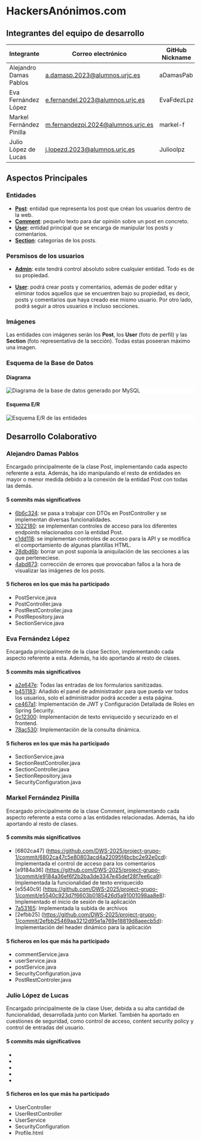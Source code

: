 # HackersAnónimos.com

## Integrantes del equipo de desarrollo
| Integrante               | Correo electrónico                 | GitHub Nickname |
|--------------------------|------------------------------------|-----------------|
| Alejandro Damas Pablos   | a.damasp.2023@alumnos.urjc.es      | aDamasPab       |
| Eva Fernández López      | e.fernandel.2023@alumnos.urjc.es   | EvaFdezLpz      |
| Markel Fernández Pinilla | m.fernandezpi.2024@alumnos.urjc.es | markel-f        |
| Julio López de Lucas     | j.lopezd.2023@alumnos.urjc.es      | Julioolpz       |

## Aspectos Principales

### Entidades
- **<u>Post</u>**: entidad que representa los post que créan los usuarios dentro de la web.
- **<u>Comment</u>**: pequeño texto para dar opinión sobre un post en concreto.
- **<u>User</u>**: entidad principal que se encarga de manipular los posts y comentarios.
- **<u>Section</u>**: categorías de los posts.

### Persmisos de los usuarios

- **<u>Admin</u>**: este tendrá control absoluto sobre cualquier entidad. Todo es de su propiedad.

- **<u>User</u>**: podrá crear posts y comentarios, además de poder editar y eliminar todos aquellos que se encuentren bajo su propiedad, es decir, posts y comentarios que haya creado ese mismo usuario. Por otro lado, podrá seguir a otros usuarios e incluso secciones.

### Imágenes
Las entidades con imágenes serán los **Post**, los **User** (foto de perfil) y las **Section** (foto representativa de la sección). Todas estas poseeran máximo una imagen.

### Esquema de la Base de Datos

#### Diagrama 
<img src="Diagrama MySQL.svg" alt="Diagrama de la base de datos generado por MySQL" style="background-color:white; display:block; margin:auto; max-width: 800pxs">

#### Esquema E/R
<img src="Esquema ER.svg" alt="Esquema E/R de las entidades" style="background-color:white; display:block; margin:auto; max-width: 800px">

## Desarrollo Colaborativo

### Alejandro Damas Pablos
Encargado principalmente de la clase Post, implementando cada aspecto referente a esta. Además, ha ido manipulando el resto de entidades en mayor o menor medida debido a la conexión de la entidad Post con todas las demás.

#### 5 commits más significativos
- [6b6c324](https://github.com/DWS-2025/project-grupo-1/commit/6b6c3240326a7ff946ae521ac0a7ae7a67f06393): se pasa a trabajar con DTOs en PostController y se implementan diversas funcionalidades.
- [1022180](https://github.com/DWS-2025/project-grupo-1/commit/1022180acca0da6b279753f7569b58c67ce55879): se implementan controles de acceso para los diferentes endpoints relacionados con la entidad Post.
- [c1dd118](https://github.com/DWS-2025/project-grupo-1/commit/c1dd1184a0e4ada0bf6729e47d54e80c89771179): se implementan controles de acceso para la API y se modifica el comportamiento de algunas plantillas HTML.
- [28dbd6b](https://github.com/DWS-2025/project-grupo-1/commit/28dbd6b50b4438b5af016ff4e7c2432e352ec82b): borrar un post suponía la aniquilación de las secciones a las que perteneciese.
- [4abd873](https://github.com/DWS-2025/project-grupo-1/commit/4abd8730ee5409c113fdc6a59ed6d53dbd576dab): corrección de errores que provocaban fallos a la hora de visualizar las imágenes de los posts.

#### 5 ficheros en los que más ha participado
- PostService.java
- PostController.java
- PostRestController.java
- PostRepository.java
- SectionService.java

### Eva Fernández López
Encargada principalmente de la clase Section, implementando cada aspecto referente a esta. Además, ha ido aportando al resto de clases.

#### 5 commits más significativos
- [a2e647e](https://github.com/DWS-2025/project-grupo-1/commit/a2e647e484bcc8488691687a1e7ed37b3ab54007): Todas las entradas de los formularios sanitizadas.
- [b451183](https://github.com/DWS-2025/project-grupo-1/commit/b4511839b35c825199d79a65aed4a9c990bfd35d): Añadido el panel de administrador para que pueda ver todos los usuarios, solo el administrador podrá acceder a esta página.
- [ce467a1](https://github.com/DWS-2025/project-grupo-1/commit/ce467a10b8f21ef96a40e4fe3f083c64ce69dd10): Implementación de JWT y Configuración Detallada de Roles en Spring Security. 
- [0c12300](https://github.com/DWS-2025/project-grupo-1/commit/0c1230081c4b10d19d47b58353dc487fe2f3033b): Implementación de texto enriquecido y securizado en el frontend.
- [78ac530](https://github.com/DWS-2025/project-grupo-1/commit/78ac530723c9456de044ef6581cabc0e0d14234a): Implementación de la consulta dinámica.

#### 5 ficheros en los que más ha participado
- SectionService.java
- SectionRestController.java
- SectionController.java
- SectionRepository.java
- SecurityConfiguration.java

### Markel Fernández Pinilla
Encargado principalmente de la clase Comment, implementando cada aspecto referente a esta como a las entidades relacionadas. Además, ha ido aportando al resto de clases.

#### 5 commits más significativos
- [6802ca47] (https://github.com/DWS-2025/project-grupo-1/commit/6802ca47c5e80803acd4a22095f4bcbc2e92e0cd): Implementada el control de acceso para los comentarios
- [e9184a36] (https://github.com/DWS-2025/project-grupo-1/commit/e9184a36ef6f2b2ba3de3347e45def28f7ee6ca9): Implementada la funcionalidad de texto enriquecido
- [e5540c9] (https://github.com/DWS-2025/project-grupo-1/commit/e5540c923d7f6603b0185426d5a91001098aa8e8): Implementado el inicio de sesión de la aplicación
- [7a53165](https://github.com/DWS-2025/project-grupo-1/commit/7a53165b47cb4a7660fb11a6439ab3605322fe62): Implementada la subida de archivos
- [2efbb25] (https://github.com/DWS-2025/project-grupo-1/commit/2efbb25469aa3212d95e1a769e18819d8aeecb5d): Implementación del header dinámico para la aplicación

#### 5 ficheros en los que más ha participado
- commentService.java
- userService.java
- postService.java
- SecurityConfiguration.java
- PostRestControler.java

### Julio López de Lucas
Encargado principalmente de la clase User, debida a su alta cantidad de funcionalidad, desarrollada junto con Markel. 
También ha aportado en cuestiones de seguridad, como control de acceso, content security policy y control de entradas del usuario.

#### 5 commits más significativos
- 
- 
- 
- 
- 

#### 5 ficheros en los que más ha participado
- UserController
- UserRestController
- UserService  
- SecurityConfiguration
- Profile.html